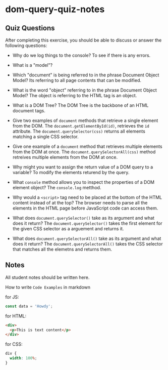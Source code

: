 # dom-query-quiz-notes

## Quiz Questions

After completing this exercise, you should be able to discuss or answer the following questions:

- Why do we log things to the console?
  To see if there is any errors.

- What is a "model"?

- Which "document" is being referred to in the phrase Document Object Model?
  Its referring to all page contents that can be modified.

- What is the word "object" referring to in the phrase Document Object Model?
  The object is referring to the HTML tag is an object.

- What is a DOM Tree?
  The DOM Tree is the backbone of an HTML document tags.

- Give two examples of `document` methods that retrieve a single element from the DOM.
  The `document.getElementById(id)`, retrieves the `id` attribute.
  The `document.querySelector(css)` returns all elements matching a single CSS selector.

- Give one example of a `document` method that retrieves multiple elements from the DOM at once.
  The `document.querySelectorAll(css)` method retreives multiple elements from the DOM at once.

- Why might you want to assign the return value of a DOM query to a variable?
  To modify the elements returend by the query.

- What `console` method allows you to inspect the properties of a DOM element object?
  The `console.log` metthod.

- Why would a `<script>` tag need to be placed at the bottom of the HTML content instead of at the top?
  The browser needs to parse all the elements in the HTML page before JavaScript code can access them.

- What does `document.querySelector()` take as its argument and what does it return?
  The `document.querySelector()` takes the first element for the given CSS selector as a arguement and returns it.

- What does `document.querySelectorAll()` take as its argument and what does it return?
  The `document.querySelectorAll()` takes the CSS selector that matches all the elemetns and returns them.

## Notes

All student notes should be written here.

How to write `Code Examples` in markdown

for JS:

```javascript
const data = 'Howdy';
```

for HTML:

```html
<div>
  <p>This is text content</p>
</div>
```

for CSS:

```css
div {
  width: 100%;
}
```
